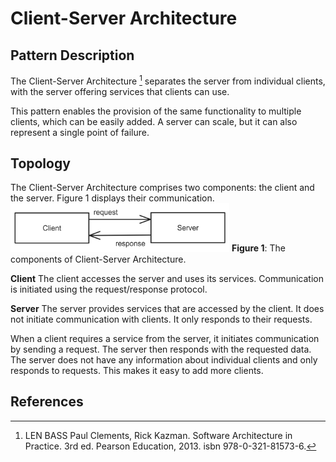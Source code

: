 # Client-Server Architecture

## Pattern Description
The Client-Server Architecture [^1] separates the server from individual clients, with the server offering services that clients can use.

This pattern enables the provision of the same functionality to multiple clients, which can be easily added. A server can scale, but it can also represent a single point of failure.
## Topology
The Client-Server Architecture comprises two components: the client and the server. Figure 1 displays their communication.
<img src="./Diagrams/ClientServer_literature.png" width="350"/>
**Figure 1**: The components of Client-Server Architecture.

**Client** The client accesses the server and uses its services. Communication is initiated using the request/response protocol.

**Server** The server provides services that are accessed by the client. It does not initiate communication with clients. It only responds to their requests. 


When a client requires a service from the server, it initiates communication by sending a request. The server then responds with the requested data. The server does not have any information about individual clients and only responds to requests. This makes it easy to add more clients.

## References
[^1]: LEN BASS Paul Clements, Rick Kazman. Software Architecture in Practice. 3rd ed. Pearson Education, 2013. isbn 978-0-321-81573-6.


